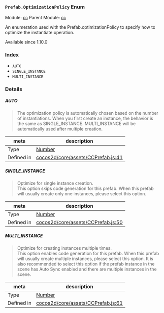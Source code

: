 ### `Prefab.OptimizationPolicy` Enum



Module: [cc](../modules/cc.md)
Parent Module: [cc](../modules/cc.md)


An enumeration used with the Prefab.optimizationPolicy
to specify how to optimize the instantiate operation.

Available since 1.10.0

### Index
  - `AUTO`
  - `SINGLE_INSTANCE`
  - `MULTI_INSTANCE`

### Details


##### AUTO

> The optimization policy is automatically chosen based on the number of instantiations.
When you first create an instance, the behavior is the same as SINGLE_INSTANCE. MULTI_INSTANCE will be automatically used after multiple creation.

| meta | description |
|------|-------------|
| Type | <a href="https://developer.mozilla.org/en/JavaScript/Reference/Global_Objects/Number" class="crosslink external" target="_blank">Number</a> |
| Defined in | [cocos2d/core/assets/CCPrefab.js:41](https://github.com/cocos-creator/engine/blob/111da455d089e3000f670eed24ff5172a3488245/cocos2d/core/assets/CCPrefab.js#L41) |



##### SINGLE_INSTANCE

> Optimize for single instance creation.<br>
This option skips code generation for this prefab.
When this prefab will usually create only one instances, please select this option.

| meta | description |
|------|-------------|
| Type | <a href="https://developer.mozilla.org/en/JavaScript/Reference/Global_Objects/Number" class="crosslink external" target="_blank">Number</a> |
| Defined in | [cocos2d/core/assets/CCPrefab.js:50](https://github.com/cocos-creator/engine/blob/111da455d089e3000f670eed24ff5172a3488245/cocos2d/core/assets/CCPrefab.js#L50) |



##### MULTI_INSTANCE

> Optimize for creating instances multiple times.<br>
This option enables code generation for this prefab.
When this prefab will usually create multiple instances, please select this option.
It is also recommended to select this option if the prefab instance in the scene has Auto Sync enabled and there are multiple instances in the scene.

| meta | description |
|------|-------------|
| Type | <a href="https://developer.mozilla.org/en/JavaScript/Reference/Global_Objects/Number" class="crosslink external" target="_blank">Number</a> |
| Defined in | [cocos2d/core/assets/CCPrefab.js:61](https://github.com/cocos-creator/engine/blob/111da455d089e3000f670eed24ff5172a3488245/cocos2d/core/assets/CCPrefab.js#L61) |


